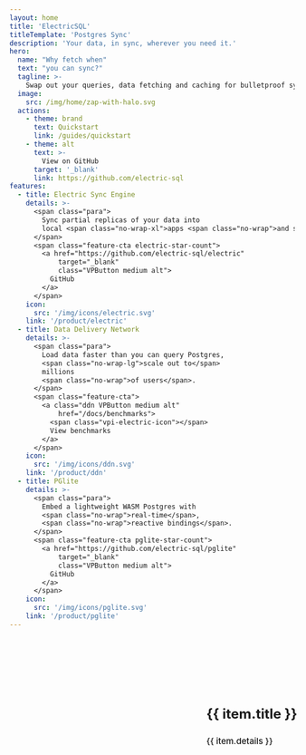 ```yaml
---
layout: home
title: 'ElectricSQL'
titleTemplate: 'Postgres Sync'
description: 'Your data, in sync, wherever you need it.'
hero:
  name: "Why fetch when"
  text: "you can sync?"
  tagline: >-
    Swap out your queries, data fetching and caching for bulletproof sync<span class="hidden-xs"> that just works</span>.
  image:
    src: /img/home/zap-with-halo.svg
  actions:
    - theme: brand
      text: Quickstart
      link: /guides/quickstart
    - theme: alt
      text: >-
        View on GitHub
      target: '_blank'
      link: https://github.com/electric-sql
features:
  - title: Electric Sync Engine
    details: >-
      <span class="para">
        Sync partial replicas of your data into
        local <span class="no-wrap-xl">apps <span class="no-wrap">and services</span></span>.
      </span>
      <span class="feature-cta electric-star-count">
        <a href="https://github.com/electric-sql/electric"
            target="_blank"
            class="VPButton medium alt">
          GitHub
        </a>
      </span>
    icon:
      src: '/img/icons/electric.svg'
    link: '/product/electric'
  - title: Data Delivery Network
    details: >-
      <span class="para">
        Load data faster than you can query Postgres,
        <span class="no-wrap-lg">scale out to</span>
        millions
        <span class="no-wrap">of users</span>.
      </span>
      <span class="feature-cta">
        <a class="ddn VPButton medium alt"
            href="/docs/benchmarks">
          <span class="vpi-electric-icon"></span>
          View benchmarks
        </a>
      </span>
    icon:
      src: '/img/icons/ddn.svg'
    link: '/product/ddn'
  - title: PGlite
    details: >-
      <span class="para">
        Embed a lightweight WASM Postgres with
        <span class="no-wrap">real-time</span>,
        <span class="no-wrap">reactive bindings</span>.
      </span>
      <span class="feature-cta pglite-star-count">
        <a href="https://github.com/electric-sql/pglite"
            target="_blank"
            class="VPButton medium alt">
          GitHub
        </a>
      </span>
    icon:
      src: '/img/icons/pglite.svg'
    link: '/product/pglite'
---
```


<script setup>
import { onMounted } from 'vue'
import Tweet from 'vue-tweet'

import VPFeatures from 'vitepress/dist/client/theme-default/components/VPFeatures.vue'

import { data as initialStarCounts } from './count.data.ts'
import { getStarCount } from './components/starCount.ts'

import HomeYourStackSimplified from '.vitepress/theme/home-your-stack-simplified.md'

const tweets = [
  {name: 'kyle', id: '1825531359949173019'},
  {name: 'fabio', id: '1823267981188542525'},
  {name: 'next', id: '1823015591579472318', hideMedium: true},
  {name: 'johannes', id: '1826338840153571362'},
  {name: 'nikita', id: '1760801296188313783', hideSmall: true},
  {name: 'thor', id: '1824023614225854726', hideMedium: true},
  {name: 'copple', id: '1782681344340091115'},
  {name: 'postgres.new', id: '1822992862436381032', hideSmall: true},
  {name: 'prisma', id: '1816050679561039976', hideMedium: true},
  {name: 'materialisedview', id: '1769744384025829468', hideSmall: true},
  {name: 'devtools.fm', id: '1810328072236802198', hideMedium: true},
  {name: 'local-first conf', id: '1808473434575229096', hideMedium: true},
]

const propositions = [
  {
    title: "Solves state transfer",
    details: `
      Replace APIs, data fetching and network error handling
      with automated data synchronisation.
    `,
    image: '/img/home/state-transfer-trans.png'
  },
  {
    title: "Solves cache invalidation",
    details: `
      Replace ttls and expiry policies with realtime sync
      and automated invalidation.
    `,
    image: '/img/home/cache-invalidation-trans.png'
  },
  {
    title: "Solves scaling",
    details: `
      Take the query workload off your database and the
      compute workload off your cloud.
    `,
    image: '/img/home/scalability-trans.png'
  },
  {
    title: "Solves availability",
    details: `
      Take the network off the interaction path and build
      systems that are resilient and work offline.
    `,
    image: '/img/home/high-availability-trans.png'
  }
]

const renderStarCount = async (repoName, initialStarCount) => {
  const linkEl = document.querySelector(`.feature-cta.${repoName}-star-count a`)

  let countEl = linkEl.querySelector('.count')

  if (!countEl) {
    countEl = document.createElement('span')
    countEl.classList.add('count')
    countEl.innerText = `( ${initialStarCount.toLocaleString()} )`;

    const icon = document.createElement('span')
    icon.classList.add('vpi-social-github')
    linkEl.prepend(icon)
  }

  linkEl.append(countEl)

  const count = await getStarCount(repoName, initialStarCount)

  let currentCount = Math.max(count - 15, initialStarCount)

  const animateCount = () => {
    currentCount += 1;

    if (currentCount >= count) {
      currentCount = count;

      clearInterval(intervalId);
    }

    countEl.innerText = `( ${currentCount.toLocaleString()} )`
  }

  const intervalId = setInterval(animateCount, 64)
}

const forceResize = () => {
  const wrapper = document.querySelector('.masonry-wall-wrapper')
  const wall = document.querySelector('.masonry-wall')

  wrapper.style.height = `${wall.offsetHeight * 0.75}px`
}

const finishResize = () => {
  forceResize()

  window.setTimeout(forceResize, 6_000)
  window.setTimeout(forceResize, 12_000)
  window.setTimeout(forceResize, 20_000)
}

let resizeTimer
const handleResize = () => {
  forceResize()

  clearTimeout(loadTimer)
  loadTimer = setTimeout(finishResize, 2_000)
}

let loadTimer
const handleTweetLoad = () => {
  clearTimeout(loadTimer)
  loadTimer = setTimeout(handleResize, 600)
}

onMounted(async () => {
  if (typeof window !== 'undefined' && document.querySelector) {
    const action = document.querySelector(
      '.VPHero .actions a[href="https://github.com/electric-sql"]'
    )

    let icon = action.querySelector('.vpi-social-github')
    if (!icon) {
      const icon = document.createElement('span')
      icon.classList.add('vpi-social-github')

      action.prepend(icon)
    }

    renderStarCount('electric', initialStarCounts.electric)
    renderStarCount('pglite', initialStarCounts.pglite)

    let resizeTimer
    window.addEventListener('resize', (event) => {
      clearTimeout(resizeTimer)

      resizeTimer = setTimeout(handleResize, 300)
    })
  }
})
</script>

<style>
  .feature-cta {
    margin: 14px 0 7px -2px;
  }
  @media (min-width: 768px) and (max-width: 825px) {
    .feature-cta {
      margin-left: -6px;
      margin-right: -16px;
      transform: scale(0.95);
      transform-origin: top left;
    }
  }
  .feature-cta a {
    display: inline-flex;
    align-items: center;
    padding: 8px 16px;
    border-radius: 30px;
    border: 1px solid none;
    color: var(--vp-button-alt-text);
    background-color: var(--vp-button-alt-bg);
  }
  .feature-cta a:hover, {
    border-color: var(--vp-button-alt-hover-border);
    color: var(--vp-button-alt-hover-text);
    background-color: var(--vp-button-alt-hover-bg)
  }
  .action a {
    display: inline-flex !important;
    align-items: center;
  }
  .action a .vpi-social-github,
  .feature-cta a .vpi-social-github,
  .feature-cta a .vpi-electric-icon {
    display: block;
    width: 1.42rem;
    height: 1.42rem;
    margin: 0 0.5rem 0 0;
    position: relative;
  }
  @media (min-width: 768px) and (max-width: 825px) {
    .feature-cta a .vpi-social-github,
    .feature-cta a .vpi-electric-icon {
      width: 1.36rem;
      height: 1.36rem;
      margin-left: -0.2rem;
      margin-right: 0.4rem;
    }
  }

  .action a .vpi-electric-icon,
  .feature-cta a .vpi-electric-icon {
    --icon: url(./public/img/brand/icon.svg);
  }
  .feature-cta a .count {
    margin-left: 0.25rem;
    min-width: 55px;
  }

  .masonry-wall-wrapper {
    position: relative;
    display: block;

    text-align: center;

    overflow-y: hidden;
    overflow-x: show;

    margin-top: 64px;
  }

  .masonry-wall {
    columns: 4 300px;
    column-gap: 1.5rem;

    transform: scale(0.75);
    transform-origin: top center;

    margin: 0 -16.66% -0.33% -16.66%;
  }
  .masonry-item {
    width: 100%;
    max-width: 462px;
    margin: 0;
    display: inline-block;
  }
  .masonry-item .twitter-tweet iframe {
    transform: scale(1);
  }
  @media (max-width: 1082px) {
    .masonry-item.tweet-hide-md {
      display: none;
    }
  }
  @media (max-width: 807px) {
    .masonry-item.tweet-hide-sm {
      display: none;
    }
  }
  .masonry-tweet {
    position: relative;
    display: block;
  }
  .loading-tweet {
    border: 1px solid rgba(238 238 238 0.8);
    border-radius: 5px;
    background: rgba(23 32 42, 0.8);
    min-height: 200px;
    min-width: 200px;
    width: 100%;
    position: relative;
    display: block;
  }

  .home-propositions {
    text-align: center;
    margin: 32px 0;
  }
  .home-propositions .proposition {
    display: inline-flex;
    flex-direction: row;
    justify-content: center;
    align-items: center;
    margin: 15px 0;
    gap: 24px;

    border: 1px solid var(--vp-c-bg-soft);
    border-radius: 12px;
    background-color: var(--vp-c-bg-soft);
    transition: border-color 0.25s, background-color 0.25s;
    padding: 12px;
  }
  @media (min-width: 560px) {
    .home-propositions .proposition {
      padding: 12px 24px;
    }
  }
  @media (min-width: 760px) {
    .home-propositions .proposition {
      padding: 12px 36px;
    }
  }
  @media (min-width: 1024px) {
    .home-propositions .proposition {
      padding: 12px 48px;
    }
  }

  .home-propositions .proposition-image {
    width: 30vw;
    max-width: 320px;
    min-width: 180px;
  }
  .home-propositions .proposition-image img {
    width: 100%;
  }
  .home-propositions .proposition-content {
    width: 40vw;
    max-width: 460px;
    min-width: 180px;
    text-align: left;
  }
  .home-propositions .proposition-content h3 {
    border: none;
    margin-top: 12px;
    padding-top: 0;
    font-size: 24px;
  }
  .home-propositions .proposition-content p {
    font-weight: 550;
    font-size: 15px;
    color: var(--vp-c-text-2);
  }
  @media (max-width: 559px) {
    .home-propositions .proposition {
      flex-direction: column;
    }
    .home-propositions .proposition-image {
      width: 50vw;
      max-width: none;
      min-width: none;
    }
    .home-propositions .proposition-content {
      width: 100%;
      max-width: 400px;
      min-width: none;
      text-align: center;
    }
    .home-propositions .proposition-content h3 {
      margin-top: -12px;
    }
  }
  @media (max-width: 759px) {
    .home-propositions .proposition-content p {
      font-size: 14.5px;
    }
  }
  @media (max-width: 559px) {
    .home-propositions .proposition-content p {
      font-size: 14px;
    }
  }
</style>

<div class="masonry-wall-wrapper">
  <div class="masonry-wall">
    <div v-for="(item, index) in tweets" :key="item.id"
        :class="{
            'masonry-item': true,
            'tweet-hide-md': item.hideMedium,
            'tweet-hide-sm': item.hideSmall
          }">
      <div class="masonry-tweet">
        <Tweet :tweet-id="item.id"
            align="center"
            conversation="none"
            theme="dark"
            dnt
            @tweet-load-error="handleTweetLoad"
            @tweet-load-success="handleTweetLoad">
          <template v-slot:loading>
            <div class="loading-tweet"></div>
          </template>
        </Tweet>
      </div>
    </div>
  </div>
</div>

<div class="features-content your-stack-simplified">
  <HomeYourStackSimplified />
</div>

<div class="home-propositions">
  <div v-for="(item, index) in propositions" :key="item.id"
      class="proposition">
    <div class="proposition-image">
      <img :src="item.image" />
    </div>
    <div class="proposition-content">
      <h3>
        {{ item.title }}
      </h3>
      <p>
        {{ item.details }}
      </p>
    </div>
  </div>
</div>
